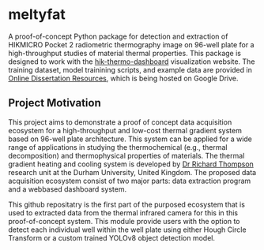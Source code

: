 # meltyfat
A proof-of-concept Python package for detection and extraction of HIKMICRO Pocket 2 radiometric thermography image on 96-well plate for a high-throughput studies of material thermal properties. This package is designed to work with the [hik-thermo-dashboard](https://github.com/JiraLeelas/hik-thermo-dashboard) visualization website. The training dataset, model trainining scripts, and example data are provided in [Online Dissertation Resources](https://drive.google.com/drive/folders/1S2j5NRCx6h3Wx6Jc4qjrtIDGvs91A9j0?usp=drive_link), which is being hosted on Google Drive.

## Project Motivation
This project aims to demonstrate a proof of concept data acquisition ecosystem for a high-throughput and low-cost thermal gradient system based on 96-well plate architecture. This system can be applied for a wide range of applications in studying the thermochemical (e.g., thermal decomposition) and thermophysical properties of materials. The thermal gradient heating and cooling system is developed by [Dr Richard Thompson](https://www.durham.ac.uk/staff/r-l-thompson/) research unit at the Durham University, United Kingdom. The proposed data acquisition ecosystem consist of two major parts: data extraction program and a webbased dashboard system.

This github repositatry is the first part of the purposed ecosystem that is used to extracted data from the thermal infrared camera for this in this proof-of-concept system. This module provide users with the option to detect each individual well within the well plate using either Hough Circle Transform or a custom trained YOLOv8 object detection model.



